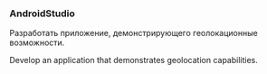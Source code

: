 ### AndroidStudio

Разработать приложение, демонстрирующего геолокационные возможности.

Develop an application that demonstrates geolocation capabilities.
